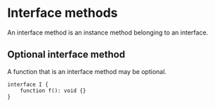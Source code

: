 # Interface methods

An interface method is an instance method belonging to an interface.

## Optional interface method

A function that is an interface method may be optional.

```
interface I {
    function f(): void {}
}
```